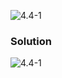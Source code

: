 ![4.4-1](https://github.com/cpp-rakesh/IntroductionToAlgorithmsCLRS/blob/master/Chapter_4_Divide_And_Conquer/4.4_The_recursion_tree_model_for_solving_recurrencses/Exercises/repo/4.4-1_problem.png)

### Solution
![4.4-1](https://github.com/cpp-rakesh/IntroductionToAlgorithmsCLRS/blob/master/Chapter_4_Divide_And_Conquer/4.4_The_recursion_tree_model_for_solving_recurrencses/Exercises/repo/4.4-1_solution.png)
